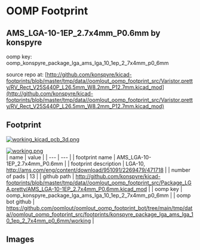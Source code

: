 # OOMP Footprint  
## AMS_LGA-10-1EP_2.7x4mm_P0.6mm  by konspyre  
  
oomp key: oomp_konspyre_package_lga_ams_lga_10_1ep_2_7x4mm_p0_6mm  
  
source repo at: [http://github.com/konspyre/kicad-footprints/blob/master/tmp/data//oomlout_oomp_footprint_src/Varistor.pretty/RV_Rect_V25S440P_L26.5mm_W8.2mm_P12.7mm.kicad_mod](http://github.com/konspyre/kicad-footprints/blob/master/tmp/data//oomlout_oomp_footprint_src/Varistor.pretty/RV_Rect_V25S440P_L26.5mm_W8.2mm_P12.7mm.kicad_mod)  
## Footprint  
  
[![working_kicad_pcb_3d.png](working_kicad_pcb_3d_600.png)](working_kicad_pcb_3d.png)  
  
[![working.png](working_600.png)](working.png)  
| name | value | 
| --- | --- | 
| footprint name | AMS_LGA-10-1EP_2.7x4mm_P0.6mm | 
| footprint description | LGA-10, http://ams.com/eng/content/download/951091/2269479/471718 | 
| number of pads | 13 | 
| github path | http://github.com/konspyre/kicad-footprints/blob/master/tmp/data//oomlout_oomp_footprint_src/Package_LGA.pretty/AMS_LGA-10-1EP_2.7x4mm_P0.6mm.kicad_mod | 
| oomp key | oomp_konspyre_package_lga_ams_lga_10_1ep_2_7x4mm_p0_6mm | 
| oomp bot github | https://github.com/oomlout/oomlout_oomp_footprint_bot/tree/main/tmp/data//oomlout_oomp_footprint_src/footprints/konspyre_package_lga_ams_lga_10_1ep_2_7x4mm_p0_6mm/working | 
## Images  
